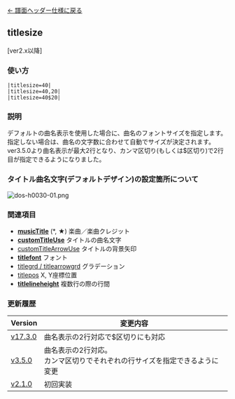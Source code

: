 [← 譜面ヘッダー仕様に戻る](dos_header.html)
## titlesize
[ver2.x以降]

### 使い方
```
|titlesize=40|
|titlesize=40,20|
|titlesize=40$20|
```
### 説明
デフォルトの曲名表示を使用した場合に、曲名のフォントサイズを指定します。  
指定しない場合は、曲名の文字数に合わせて自動でサイズが決定されます。  
ver3.5.0より曲名表示が最大2行となり、カンマ区切り(もしくは$区切り)で2行目が指定できるようになりました。  

### タイトル曲名文字(デフォルトデザイン)の設定箇所について
![dos-h0030-01.png](./wiki/dos-h0030-01.png)

### 関連項目
- [**musicTitle**](dos-h0001-musicTitle.html) (*, ★)  楽曲／楽曲クレジット
- [**customTitleUse**](dos-h0025-customTitleUse.html)  タイトルの曲名文字
- [customTitleArrowUse](dos-h0026-customTitleArrowUse.html)  タイトルの背景矢印
- [**titlefont**](dos-h0031-titlefont.html)  フォント
- [titlegrd / titlearrowgrd](dos-h0032-titlegrd.html)  グラデーション
- [titlepos](dos-h0033-titlepos.html)  X, Y座標位置
- [**titlelineheight**](dos-h0034-titlelineheight.html)  複数行の際の行間

### 更新履歴

|Version|変更内容|
|----|----|
|[v17.3.0](https://github.com/cwtickle/danoniplus/releases/tag/v17.3.0)|曲名表示の2行対応で$区切りにも対応|
|[v3.5.0](https://github.com/cwtickle/danoniplus/releases/tag/v3.5.0)|曲名表示の2行対応。<br>カンマ区切りでそれぞれの行サイズを指定できるように変更|
|[v2.1.0](https://github.com/cwtickle/danoniplus/releases/tag/v2.1.0)|初回実装|